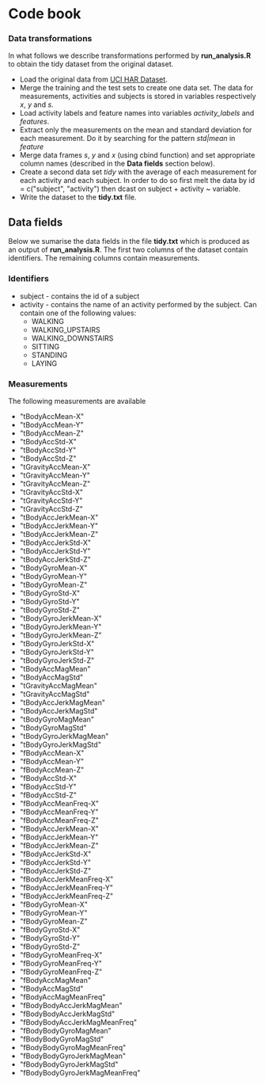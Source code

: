 # Code book

### Data transformations

In what follows we describe transformations performed by **run_analysis.R** to obtain the tidy dataset from the original dataset.

- Load the original data from [UCI HAR Dataset](https://d396qusza40orc.cloudfront.net/getdata%2Fprojectfiles%2FUCI%20HAR%20Dataset.zip). 
- Merge the training and the test sets to create one data set. The data for measurements, activities and subjects is stored in variables respectively *x*, *y* and *s*.
- Load activity labels and feature names into variables *activity_labels* and *features*.
- Extract only the measurements on the mean and standard deviation for each measurement. Do it by searching for the pattern *std|mean* in *feature*
- Merge data frames *s*, *y* and *x* (using cbind function) and set appropriate column names (described in the **Data fields** section below).
- Create a second data set *tidy* with the average of each measurement for each activity and each subject. In order to do so first melt the data by id = c("subject", "activity") then dcast on subject + activity ~ variable.
- Write the dataset to the **tidy.txt** file.

## Data fields

Below we sumarise the data fields in the file **tidy.txt** which is produced as an output of **run_analysis.R**. The first two columns of the dataset contain identifiers. The remaining columns contain measurements. 

### Identifiers

- subject - contains the id of a subject
- activity - contains the name of an activity performed by the subject. Can contain one of the following values:
  + WALKING
  + WALKING_UPSTAIRS
  + WALKING_DOWNSTAIRS
  + SITTING
  + STANDING
  + LAYING

### Measurements

The following measurements are available

- "tBodyAccMean-X"
- "tBodyAccMean-Y"
- "tBodyAccMean-Z"
- "tBodyAccStd-X"
- "tBodyAccStd-Y"
- "tBodyAccStd-Z"
- "tGravityAccMean-X"
- "tGravityAccMean-Y"
- "tGravityAccMean-Z"
- "tGravityAccStd-X"
- "tGravityAccStd-Y"
- "tGravityAccStd-Z"
- "tBodyAccJerkMean-X"
- "tBodyAccJerkMean-Y"
- "tBodyAccJerkMean-Z"
- "tBodyAccJerkStd-X"
- "tBodyAccJerkStd-Y"
- "tBodyAccJerkStd-Z"
- "tBodyGyroMean-X"
- "tBodyGyroMean-Y"
- "tBodyGyroMean-Z"
- "tBodyGyroStd-X"
- "tBodyGyroStd-Y"
- "tBodyGyroStd-Z"
- "tBodyGyroJerkMean-X"
- "tBodyGyroJerkMean-Y"
- "tBodyGyroJerkMean-Z"
- "tBodyGyroJerkStd-X"
- "tBodyGyroJerkStd-Y"
- "tBodyGyroJerkStd-Z"
- "tBodyAccMagMean"
- "tBodyAccMagStd"
- "tGravityAccMagMean"
- "tGravityAccMagStd"
- "tBodyAccJerkMagMean"
- "tBodyAccJerkMagStd"
- "tBodyGyroMagMean"
- "tBodyGyroMagStd"
- "tBodyGyroJerkMagMean"
- "tBodyGyroJerkMagStd"
- "fBodyAccMean-X"
- "fBodyAccMean-Y"
- "fBodyAccMean-Z"
- "fBodyAccStd-X"
- "fBodyAccStd-Y"
- "fBodyAccStd-Z"
- "fBodyAccMeanFreq-X"
- "fBodyAccMeanFreq-Y"
- "fBodyAccMeanFreq-Z"
- "fBodyAccJerkMean-X"
- "fBodyAccJerkMean-Y"
- "fBodyAccJerkMean-Z"
- "fBodyAccJerkStd-X"
- "fBodyAccJerkStd-Y"
- "fBodyAccJerkStd-Z"
- "fBodyAccJerkMeanFreq-X"
- "fBodyAccJerkMeanFreq-Y"
- "fBodyAccJerkMeanFreq-Z"
- "fBodyGyroMean-X"
- "fBodyGyroMean-Y"
- "fBodyGyroMean-Z"
- "fBodyGyroStd-X"
- "fBodyGyroStd-Y"
- "fBodyGyroStd-Z"
- "fBodyGyroMeanFreq-X"
- "fBodyGyroMeanFreq-Y"
- "fBodyGyroMeanFreq-Z"
- "fBodyAccMagMean"
- "fBodyAccMagStd"
- "fBodyAccMagMeanFreq"
- "fBodyBodyAccJerkMagMean"
- "fBodyBodyAccJerkMagStd"
- "fBodyBodyAccJerkMagMeanFreq"
- "fBodyBodyGyroMagMean"
- "fBodyBodyGyroMagStd"
- "fBodyBodyGyroMagMeanFreq"
- "fBodyBodyGyroJerkMagMean"
- "fBodyBodyGyroJerkMagStd"
- "fBodyBodyGyroJerkMagMeanFreq"
